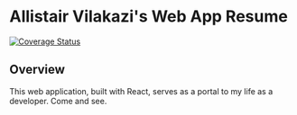 # Allistair Vilakazi's Web App Resume

[![Coverage Status](https://coveralls.io/repos/github/simply-alliv/allistair-vilakazi/badge.svg?branch=master)](https://coveralls.io/github/simply-alliv/allistair-vilakazi?branch=master)

## Overview

This web application, built with React, serves as a portal to my life as a developer. Come and see.
